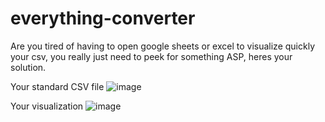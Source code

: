 # everything-converter

Are you tired of having to open google sheets or excel to visualize quickly your csv, you really just need to peek for something ASP, heres your solution.

Your standard CSV file
![image](https://github.com/user-attachments/assets/1e1b21da-f0af-40b9-9018-f5e5296bc5ad)

Your visualization
![image](https://github.com/user-attachments/assets/28825557-9b3c-48e1-a221-acb82d3a61e1)
